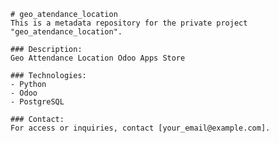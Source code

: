 
    # geo_atendance_location
    This is a metadata repository for the private project "geo_atendance_location".

    ### Description:
    Geo Attendance Location Odoo Apps Store

    ### Technologies:
    - Python
    - Odoo
    - PostgreSQL

    ### Contact:
    For access or inquiries, contact [your_email@example.com].
    